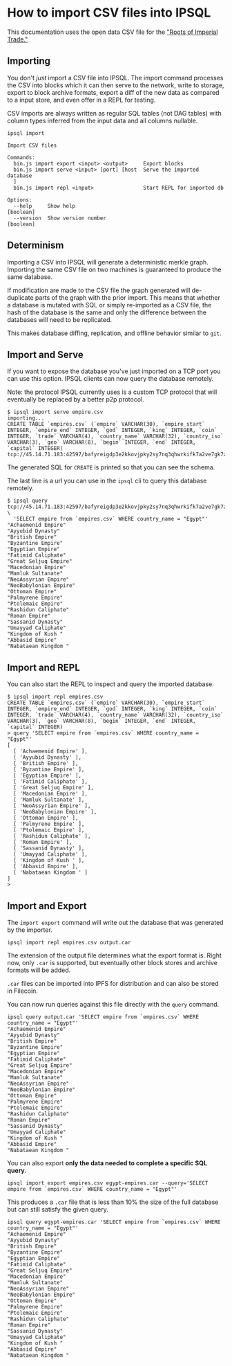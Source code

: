 # How to import CSV files into IPSQL

This documentation uses the open data CSV file for the ["Roots of Imperial Trade."](https://www.wnvermeulen.com/empires/)

## Importing

You don't *just* import a CSV file into IPSQL. The import command processes the CSV into blocks
which it can then serve to the network, write to storage, export to block archive formats, export
a diff of the new data as compared to a input store, and even offer in a REPL for testing.

CSV imports are always written as regular SQL tables (not DAG tables) with column types inferred from
the input data and all columns nullable.

```
ipsql import

Import CSV files

Commands:
  bin.js import export <input> <output>     Export blocks
  bin.js import serve <input> [port] [host  Serve the imported database
  ]
  bin.js import repl <input>                Start REPL for imported db

Options:
  --help     Show help                                                 [boolean]
  --version  Show version number                                       [boolean]
```

## Determinism

Importing a CSV into IPSQL will generate a deterministic merkle graph. Importing
the same CSV file on two machines is guaranteed to produce the same database.

If modification are made to the CSV file the graph generated will de-duplicate
parts of the graph with the prior import. This means that whether a database
is mutated with SQL or simply re-imported as a CSV file, the hash of the database
is the same and only the difference between the databases will need to be replicated.

This makes database diffing, replication, and offline behavior similar to `git`.

## Import and Serve

If you want to expose the database you've just imported on a TCP port
you can use this option. IPSQL clients can now query the database remotely.

Note: the protocol IPSQL currently uses is a custom TCP protocol that will eventually
be replaced by a better p2p protocol.

```
$ ipsql import serve empire.csv
importing...
CREATE TABLE `empires.csv` (`empire` VARCHAR(30), `empire_start` INTEGER, `empire_end` INTEGER, `god` INTEGER, `king` INTEGER, `coin` INTEGER, `trade` VARCHAR(4), `country_name` VARCHAR(32), `country_iso` VARCHAR(3), `geo` VARCHAR(8), `begin` INTEGER, `end` INTEGER, `capital` INTEGER)
tcp://45.14.71.183:42597/bafyreigdp3e2kkovjpky2sy7nq3qhwrkifk7a2ve7gk7zgvpyzmncwiwoa
```

The generated SQL for `CREATE` is printed so that you can see the schema.

The last line is a url you can use in the `ipsql` cli to query this database remotely.

```
$ ipsql query tcp://45.14.71.183:42597/bafyreigdp3e2kkovjpky2sy7nq3qhwrkifk7a2ve7gk7zgvpyzmncwiwoa \
  'SELECT empire from `empires.csv` WHERE country_name = "Egypt"'
"Achaemenid Empire"
"Ayyubid Dynasty"
"British Empire"
"Byzantine Empire"
"Egyptian Empire"
"Fatimid Caliphate"
"Great Seljuq Empire"
"Macedonian Empire"
"Mamluk Sultanate"
"NeoAssyrian Empire"
"NeoBabylonian Empire"
"Ottoman Empire"
"Palmyrene Empire"
"Ptolemaic Empire"
"Rashidun Caliphate"
"Roman Empire"
"Sassanid Dynasty"
"Umayyad Caliphate"
"Kingdom of Kush "
"Abbasid Empire"
"Nabataean Kingdom "
```

## Import and REPL

You can also start the REPL to inspect and query the imported database.

```
$ ipsql import repl empires.csv
CREATE TABLE `empires.csv` (`empire` VARCHAR(30), `empire_start` INTEGER, `empire_end` INTEGER, `god` INTEGER, `king` INTEGER, `coin` INTEGER, `trade` VARCHAR(4), `country_name` VARCHAR(32), `country_iso` VARCHAR(3), `geo` VARCHAR(8), `begin` INTEGER, `end` INTEGER, `capital` INTEGER)
> query 'SELECT empire from `empires.csv` WHERE country_name = "Egypt"'
[
  [ 'Achaemenid Empire' ],
  [ 'Ayyubid Dynasty' ],
  [ 'British Empire' ],
  [ 'Byzantine Empire' ],
  [ 'Egyptian Empire' ],
  [ 'Fatimid Caliphate' ],
  [ 'Great Seljuq Empire' ],
  [ 'Macedonian Empire' ],
  [ 'Mamluk Sultanate' ],
  [ 'NeoAssyrian Empire' ],
  [ 'NeoBabylonian Empire' ],
  [ 'Ottoman Empire' ],
  [ 'Palmyrene Empire' ],
  [ 'Ptolemaic Empire' ],
  [ 'Rashidun Caliphate' ],
  [ 'Roman Empire' ],
  [ 'Sassanid Dynasty' ],
  [ 'Umayyad Caliphate' ],
  [ 'Kingdom of Kush ' ],
  [ 'Abbasid Empire' ],
  [ 'Nabataean Kingdom ' ]
]
>
```

## Import and Export

The `import export` command will write out the database that was generated by the importer.

```
ipsql import repl empires.csv output.car
```

The extension of the output file determines what the export format is. Right now, only `.car` is
supported, but eventually other block stores and archive formats will be added.

`.car` files can be imported into IPFS for distribution and can also be stored in Filecoin.

You can now run queries against this file directly with the `query` command.

```
ipsql query output.car 'SELECT empire from `empires.csv` WHERE country_name = "Egypt"'
"Achaemenid Empire"
"Ayyubid Dynasty"
"British Empire"
"Byzantine Empire"
"Egyptian Empire"
"Fatimid Caliphate"
"Great Seljuq Empire"
"Macedonian Empire"
"Mamluk Sultanate"
"NeoAssyrian Empire"
"NeoBabylonian Empire"
"Ottoman Empire"
"Palmyrene Empire"
"Ptolemaic Empire"
"Rashidun Caliphate"
"Roman Empire"
"Sassanid Dynasty"
"Umayyad Caliphate"
"Kingdom of Kush "
"Abbasid Empire"
"Nabataean Kingdom "
```

You can also export **only the data needed to complete a specific SQL query**.

```
ipsql import export empires.csv egypt-empires.car --query='SELECT empire from `empires.csv` WHERE country_name = "Egypt"'
```

This produces a `.car` file that is less than 10% the size of the full database but can still satisfy
the given query.

```
ipsql query egypt-empires.car 'SELECT empire from `empires.csv` WHERE country_name = "Egypt"'
"Achaemenid Empire"
"Ayyubid Dynasty"
"British Empire"
"Byzantine Empire"
"Egyptian Empire"
"Fatimid Caliphate"
"Great Seljuq Empire"
"Macedonian Empire"
"Mamluk Sultanate"
"NeoAssyrian Empire"
"NeoBabylonian Empire"
"Ottoman Empire"
"Palmyrene Empire"
"Ptolemaic Empire"
"Rashidun Caliphate"
"Roman Empire"
"Sassanid Dynasty"
"Umayyad Caliphate"
"Kingdom of Kush "
"Abbasid Empire"
"Nabataean Kingdom "
```

